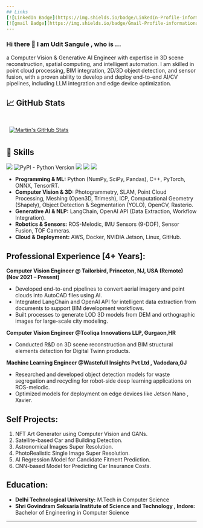 ```yaml
---
## Links
[![LinkedIn Badge](https://img.shields.io/badge/LinkedIn-Profile-informational?style=flat&logo=linkedin&logoColor=white&color=0D76A8)](https://www.linkedin.com/in/uditsangule/)
[![gmail Badge](https://img.shields.io/badge/Gmail-Profile-informational?style=flat&logo=codepen&logoColor=white&color=black)](https://www.uditsangule@gmail.com)
---
```


### Hi there 👋 I am Udit Sangule , who is ...
a Computer Vision & Generative AI Engineer with expertise in 3D scene reconstruction, spatial computing, and intelligent automation. 
I am skilled in point cloud processing, BIM integration, 2D/3D object detection, and sensor fusion, with a proven ability to develop 
and deploy end-to-end AI/CV pipelines, including LLM integration and edge device optimization.

## &#x1f4c8; GitHub Stats

<br>

<a href="https://github.com/uditsangule">
  <img align="center" style="margin:0.5rem" src="https://github-readme-stats.vercel.app/api?username=uditsangule&show_icons=true&line_height=27&count_private=true&title_color=ffffff&text_color=c9cacc&icon_color=4AB097&bg_color=1A2B34" alt="Martin's GitHub Stats" />
</a>

## 💼 Skills

![](https://img.shields.io/badge/Code-Python-informational?style=flat&logo=angular&logoColor=white&color=4AB197)
![PyPI - Python Version](https://img.shields.io/pypi/pyversions/numpy)
![](https://img.shields.io/badge/Code-C++-informational?style=flat&logo=ionic&logoColor=white&color=4AB197)
![](https://img.shields.io/badge/Code-Jupyter-informational?style=flat&logo=react&logoColor=white&color=4AB197)
![](https://img.shields.io/badge/Code-C-informational?style=flat&logo=Redux&logoColor=white&color=4AB197)

- **Programming & ML:** Python (NumPy, SciPy, Pandas), C++, PyTorch, ONNX, TensorRT.
- **Computer Vision & 3D:** Photogrammetry, SLAM, Point Cloud Processing, Meshing (Open3D, Trimesh), ICP, Computational Geometry (Shapely), Object Detection & Segmentation (YOLO), OpenCV, Rasterio.
- **Generative AI & NLP:** LangChain, OpenAI API (Data Extraction, Workflow Integration).
- **Robotics & Sensors:** ROS-Melodic, IMU Sensors (9-DOF), Sensor Fusion, TOF Cameras.
- **Cloud & Deployment:** AWS, Docker, NVIDIA Jetson, Linux, GitHub.

## Professional Experience [4+ Years]:

**Computer Vision Engineer @ Tailorbird, Princeton, NJ, USA (Remote) (Nov 2021 – Present)**

  - Developed end-to-end pipelines to convert aerial imagery and point clouds into AutoCAD files using AI.
  - Integrated LangChain and OpenAI API for intelligent data extraction from documents to support BIM development workflows.
  - Built processes to generate LOD 3D models from DEM and orthographic images for large-scale city modeling.

**Computer Vision Engineer @Tooliqa Innovations LLP, Gurgaon,HR**
  - Conducted R&D on 3D scene reconstruction and BIM structural elements detection for Digital Twinn products.

**Machine Learning Engineer @Wastefull Insights Pvt Ltd , Vadodara,GJ**
  - Researched and developed object detection models for waste segregation and recycling for robot-side deep learning applications on ROS-melodic.
  - Optimized models for deployment on edge devices like Jetson Nano , Xavier.

## Self Projects:
1. NFT Art Generator using Computer Vision and GANs.
2. Satellite-based Car and Building Detection.
3. Astronomical Images Super Resolution.
4. PhotoRealistic Single Image Super Resolution.
5. AI Regression Model for Candidate Fitment Prediction.
6. CNN-based Model for Predicting Car Insurance Costs.
  
## Education:
- **Delhi Technological University:** M.Tech in Computer Science
- **Shri Govindram Seksaria Institute of Science and Technology , Indore:** Bachelor of Engineering in Computer Science



---
